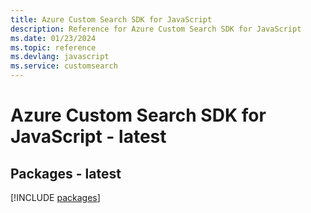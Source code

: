 ```yaml
---
title: Azure Custom Search SDK for JavaScript
description: Reference for Azure Custom Search SDK for JavaScript
ms.date: 01/23/2024
ms.topic: reference
ms.devlang: javascript
ms.service: customsearch
---
```

# Azure Custom Search SDK for JavaScript - latest
## Packages - latest
[!INCLUDE [packages](custom-search-index.md)]